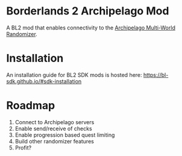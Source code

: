 # Borderlands 2 Archipelago Mod
A BL2 mod that enables connectivity to the [Archipelago Multi-World Randomizer](archipelago.gg).

# Installation
An installation guide for BL2 SDK mods is hosted here: https://bl-sdk.github.io/#sdk-installation

# Roadmap
1. Connect to Archipelago servers
2. Enable send/receive of checks
3. Enable progression based quest limiting
4. Build other randomizer features
5. Profit?
